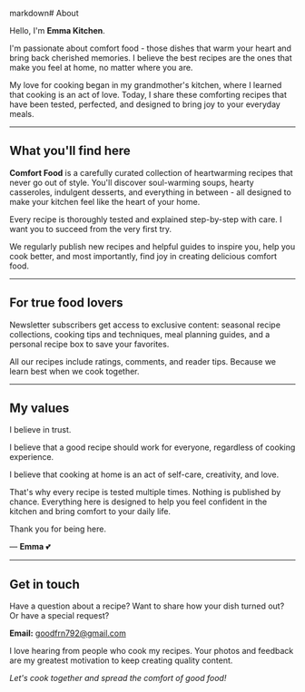 markdown# About

Hello, I'm **Emma Kitchen**.

I'm passionate about comfort food - those dishes that warm your heart and bring back cherished memories. I believe the best recipes are the ones that make you feel at home, no matter where you are.

My love for cooking began in my grandmother's kitchen, where I learned that cooking is an act of love. Today, I share these comforting recipes that have been tested, perfected, and designed to bring joy to your everyday meals.

---

## What you'll find here

**Comfort Food** is a carefully curated collection of heartwarming recipes that never go out of style. You'll discover soul-warming soups, hearty casseroles, indulgent desserts, and everything in between - all designed to make your kitchen feel like the heart of your home.

Every recipe is thoroughly tested and explained step-by-step with care. I want you to succeed from the very first try.

We regularly publish new recipes and helpful guides to inspire you, help you cook better, and most importantly, find joy in creating delicious comfort food.

---

## For true food lovers

Newsletter subscribers get access to exclusive content: seasonal recipe collections, cooking tips and techniques, meal planning guides, and a personal recipe box to save your favorites.

All our recipes include ratings, comments, and reader tips. Because we learn best when we cook together.

---

## My values

I believe in trust.

I believe that a good recipe should work for everyone, regardless of cooking experience.

I believe that cooking at home is an act of self-care, creativity, and love.

That's why every recipe is tested multiple times. Nothing is published by chance. Everything here is designed to help you feel confident in the kitchen and bring comfort to your daily life.

Thank you for being here.

— **Emma** 💕

---

## Get in touch

Have a question about a recipe? Want to share how your dish turned out? Or have a special request?

**Email:** goodfrn792@gmail.com

I love hearing from people who cook my recipes. Your photos and feedback are my greatest motivation to keep creating quality content.

*Let's cook together and spread the comfort of good food!* 
